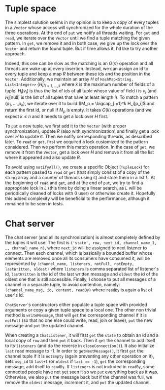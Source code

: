 # Tuple space

The simplest solution seems in my opinion is to keep a copy of every tuples in
a `Vector` whose access will synchronized for the whole duration of the three
operations.  At the end of `put` we notify all threads waiting. For `get` and
`read`, we iterate over the `Vector` until we find a tuple matching the given
pattern. In `get`, we remove it and in both case, we give up the lock over the
`Vector` and return the found tuple. But if time allows it, I'd like to try
another approach.

Indeed, this one can be slow as the matching is an $O(n)$ operation and all
threads are wake up at every insertion. Instead, we can assign an id to every
tuple and keep a map $R$ between these ids and the position in the `Vector`.
Additionally, we maintain an array $H$ of `HashMap<String, List<Integer>>`
$\{H_i\}_{i=1,\dots,k}$ where $k$ is the maximum number of fields of a tuple.
$H_i[v_i]$ is thus the list of ids of all tuple whose value of field $i$ is
$v_i$ (and $H_i[\textrm{null}]$ is the list of all tuples that have at least
length $i$). To match a pattern $(p_1, \dots, p_k)$, we iterate over it to
build $M_p = \bigcap_{i=1}^k H_i[p_i]$ and return the first id, or null if
$M_p$ is empty. It takes $O(k)$ operations (and we expect $k\leq n$ and it
needs to get a lock over $H$ first.

To `put` a new tuple, we first add it to the `Vector` (with proper
synchronization), update $R$ (also with synchronization) and finally get a
lock over $H$ to update it. Then we notify corresponding threads, as described
later. To `read` or `get`, first we acquired a lock customized to the pattern
considered. Then we perform this match operation. In the case of `get`, we
remove it from the `Vector`, get a lock over $H$ and remove it from all the
list where it appeared and also update $R$.

To avoid using `notifyAll()`, we create a specific Object (`TupleLock`) for
each pattern passed to `read` or `get` (that simply consist of a copy of the
string array and a counter of threads using it) and store them in a list $L$.
At the beginning of `read` and `get`, and at the end of `put`, we try to find
a appropriate lock in $L$ (this time by doing a linear search, as $L$ will be
periodically cleaned of locks with 0 user) or otherwise create it.  Hopefully
this added complexity will be beneficial to the performance, although it
remained to be seen in tests.

# Chat server

The chat server (and all its synchronization) is almost completely defined by
the tuples it will use. The first is `('state', row, next_id, channel_name_1,
…, channel_name_n)`, where `next_id` will be assigned to next listener to
connect. Then each channel, which is basically a bounded buffer whose elements
are removed once all its consumers have consumed it, will be represented by
`(channel_name, listeners, notFull, notEmpty, lastWritten, oldest)` where
`listeners` is comma separated list of listener's id, `lastWritten` is the id
of the last written message and `oldest` the id of the oldest one that is
still accessible. Finally, I choose to put all messages of a channel in a
separate tuple, to avoid contention, namely: `(channel_name_msg, id, content,
readBy)` where `readBy` is again a list of user's id.

`ChatServer`'s constructors either populate a tuple space with provided
arguments or copy a given tuple space to a local one. The other non trivial
method is `writeMessage`, that will `get` the corresponding channel if it is
`notFull` (so that no one else could write, read, join or leave), `put` the
new message and `put` the updated channel.

When creating a `ChatListener`, it will first `get` the `state` to obtain an
id and a local copy of `row` and then `put` it back. Then it `get` the channel
to add itself to its `listeners` (and do the reverse in `closeConnection()`).
It also initialize `last` read message to -1. In order to `getNextMessage()`,
it first `get` the channel tuple if it is `notEmpty` (again preventing any
other operation on it), sets `msg_id` to `last+1` (or `oldest` if `last ==
-1`), `get` the corresponding message, add itself to `readBy`. If `listeners`
is not included in `readBy`, some connected people have not yet seen it so we
`put` everything back as it was. Otherwise, we also `put` the message back but
if the channel was full, we remove the `oldest` message, increment it, and
`put` the updated channel.
